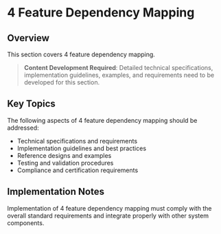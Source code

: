 # 4 Feature Dependency Mapping

## Overview

This section covers 4 feature dependency mapping.

> **Content Development Required**: Detailed technical specifications, implementation guidelines, examples, and requirements need to be developed for this section.

## Key Topics

The following aspects of 4 feature dependency mapping should be addressed:

- Technical specifications and requirements
- Implementation guidelines and best practices
- Reference designs and examples
- Testing and validation procedures
- Compliance and certification requirements

## Implementation Notes

Implementation of 4 feature dependency mapping must comply with the overall standard requirements and integrate properly with other system components.

